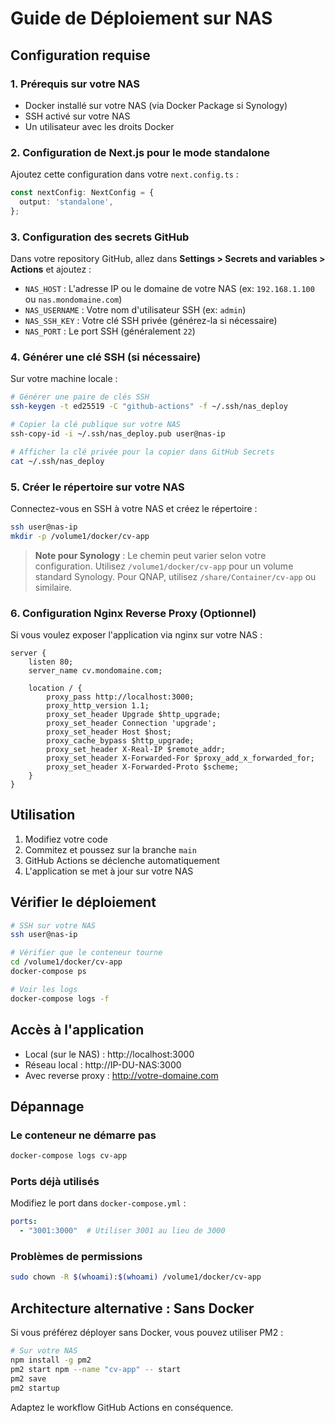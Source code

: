 # Guide de Déploiement sur NAS

## Configuration requise

### 1. Prérequis sur votre NAS
- Docker installé sur votre NAS (via Docker Package si Synology)
- SSH activé sur votre NAS
- Un utilisateur avec les droits Docker

### 2. Configuration de Next.js pour le mode standalone

Ajoutez cette configuration dans votre `next.config.ts` :

```typescript
const nextConfig: NextConfig = {
  output: 'standalone',
};
```

### 3. Configuration des secrets GitHub

Dans votre repository GitHub, allez dans **Settings > Secrets and variables > Actions** et ajoutez :

- `NAS_HOST` : L'adresse IP ou le domaine de votre NAS (ex: `192.168.1.100` ou `nas.mondomaine.com`)
- `NAS_USERNAME` : Votre nom d'utilisateur SSH (ex: `admin`)
- `NAS_SSH_KEY` : Votre clé SSH privée (générez-la si nécessaire)
- `NAS_PORT` : Le port SSH (généralement `22`)

### 4. Générer une clé SSH (si nécessaire)

Sur votre machine locale :

```bash
# Générer une paire de clés SSH
ssh-keygen -t ed25519 -C "github-actions" -f ~/.ssh/nas_deploy

# Copier la clé publique sur votre NAS
ssh-copy-id -i ~/.ssh/nas_deploy.pub user@nas-ip

# Afficher la clé privée pour la copier dans GitHub Secrets
cat ~/.ssh/nas_deploy
```

### 5. Créer le répertoire sur votre NAS

Connectez-vous en SSH à votre NAS et créez le répertoire :

```bash
ssh user@nas-ip
mkdir -p /volume1/docker/cv-app
```

> **Note pour Synology** : Le chemin peut varier selon votre configuration. 
> Utilisez `/volume1/docker/cv-app` pour un volume standard Synology.
> Pour QNAP, utilisez `/share/Container/cv-app` ou similaire.

### 6. Configuration Nginx Reverse Proxy (Optionnel)

Si vous voulez exposer l'application via nginx sur votre NAS :

```nginx
server {
    listen 80;
    server_name cv.mondomaine.com;

    location / {
        proxy_pass http://localhost:3000;
        proxy_http_version 1.1;
        proxy_set_header Upgrade $http_upgrade;
        proxy_set_header Connection 'upgrade';
        proxy_set_header Host $host;
        proxy_cache_bypass $http_upgrade;
        proxy_set_header X-Real-IP $remote_addr;
        proxy_set_header X-Forwarded-For $proxy_add_x_forwarded_for;
        proxy_set_header X-Forwarded-Proto $scheme;
    }
}
```

## Utilisation

1. Modifiez votre code
2. Commitez et poussez sur la branche `main`
3. GitHub Actions se déclenche automatiquement
4. L'application se met à jour sur votre NAS

## Vérifier le déploiement

```bash
# SSH sur votre NAS
ssh user@nas-ip

# Vérifier que le conteneur tourne
cd /volume1/docker/cv-app
docker-compose ps

# Voir les logs
docker-compose logs -f
```

## Accès à l'application

- Local (sur le NAS) : http://localhost:3000
- Réseau local : http://IP-DU-NAS:3000
- Avec reverse proxy : http://votre-domaine.com

## Dépannage

### Le conteneur ne démarre pas
```bash
docker-compose logs cv-app
```

### Ports déjà utilisés
Modifiez le port dans `docker-compose.yml` :
```yaml
ports:
  - "3001:3000"  # Utiliser 3001 au lieu de 3000
```

### Problèmes de permissions
```bash
sudo chown -R $(whoami):$(whoami) /volume1/docker/cv-app
```

## Architecture alternative : Sans Docker

Si vous préférez déployer sans Docker, vous pouvez utiliser PM2 :

```bash
# Sur votre NAS
npm install -g pm2
pm2 start npm --name "cv-app" -- start
pm2 save
pm2 startup
```

Adaptez le workflow GitHub Actions en conséquence.

